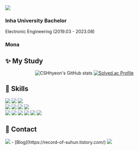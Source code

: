 

<img src="https://capsule-render.vercel.app/api?type=waving&color=gradient&height=300&section=header&text=SooHyeon's Github&fontSize=50&animation=fadeIn" />

<h3>Inha University Bachelor</h3>
<p>Electronic Engineering (2019.03 - 2023.08)</p>

<h3>Mona </h3>

## ✨ My Study
<p align="center">
  <img src="https://github-readme-stats.vercel.app/api?username=CSHhyeon&show_icons=true&theme=radical" alt="CSHhyeon's GitHub stats"/>
  <a href="https://solved.ac/suhun0821/">
    <img src="http://mazassumnida.wtf/api/v2/generate_badge?boj=suhun0821" alt="Solved.ac Profile"/>
  </a>
</p>


## 💪 Skills
 <div>
    <img src="https://img.shields.io/badge/java-007396?style=for-the-badge&logo=java&logoColor=white"> 
    <img src="https://img.shields.io/badge/spring-6DB33F?style=for-the-badge&logo=spring&logoColor=white">
    <img src="https://img.shields.io/badge/springboot-6DB33F?style=for-the-badge&logo=springboot&logoColor=white">
 <br/>
    <img src="https://img.shields.io/badge/mysql-4479A1?style=for-the-badge&logo=mysql&logoColor=white">
    <img src="https://img.shields.io/badge/mybatis-000000?style=for-the-badge">
    <img src="https://img.shields.io/badge/apache tomcat-F8DC75?style=for-the-badge&logo=apachetomcat&logoColor=white">
    <img src="https://img.shields.io/badge/NCP-03C75A?style=for-the-badge&logo=naver&logoColor=white">
 <br/>
    <img src="https://img.shields.io/badge/html5-E34F26?style=for-the-badge&logo=html5&logoColor=white">
    <img src="https://img.shields.io/badge/css-1572B6?style=for-the-badge&logo=css3&logoColor=white"> 
    <img src="https://img.shields.io/badge/javascript-F7DF1E?style=for-the-badge&logo=javascript&logoColor=white">  
    <img src="https://img.shields.io/badge/jquery-0769AD?style=for-the-badge&logo=jquery&logoColor=white">
    <img src="https://img.shields.io/badge/ajax-0769AD?style=for-the-badge">
    <img src="https://img.shields.io/badge/bootstrap-7952B3?style=for-the-badge&logo=bootstrap&logoColor=white">
  </div>

## 💌 Contact
 <img src="https://img.shields.io/badge/c%23-%23239120.svg?style=for-the-badge&logo=c-sharp&logoColor=white"/>
- [Blog](https://record-of-suhun.tistory.com/)

<img src="https://capsule-render.vercel.app/api?type=waving&color=gradient&height=300&section=footer"/>

<!--
**CSHhyeon/CSHhyeon** is a ✨ _special_ ✨ repository because its `README.md` (this file) appears on your GitHub profile.

Here are some ideas to get you started:

- 🔭 I’m currently working on ...
- 🌱 I’m currently learning ...
- 👯 I’m looking to collaborate on ...
- 🤔 I’m looking for help with ...
- 💬 Ask me about ...
- 📫 How to reach me: ...
- 😄 Pronouns: ...
- ⚡ Fun fact: ...
-->
